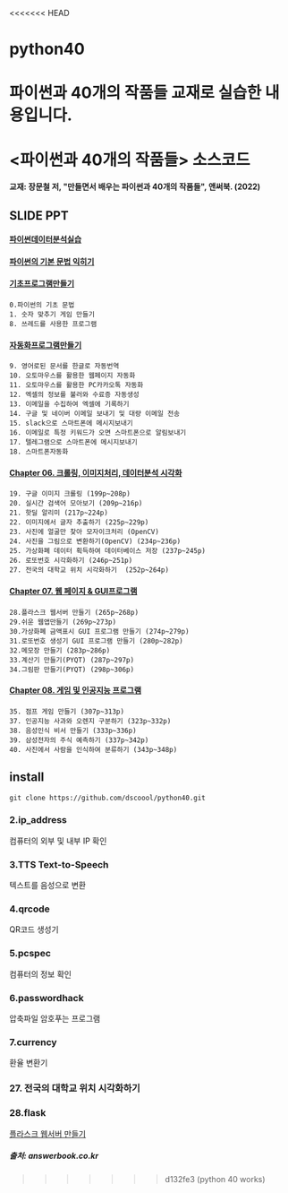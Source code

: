 <<<<<<< HEAD
# python40
파이썬과 40개의 작품들 교재로 실습한 내용입니다.
=======
# <파이썬과 40개의 작품들> 소스코드
#### 교재: 장문철 저, "만들면서 배우는 파이썬과 40개의 작품들", 앤써북. (2022)

## SLIDE PPT
#### [파이썬데이터분석실습](https://docs.google.com/presentation/d/1TSORkj_W-_ZizkwT1ieE2d3co3_eYebPK1So6XcAFP4/edit?usp=sharing)

#### [파이썬의 기본 문법 익히기](https://docs.google.com/presentation/d/117t8JXWsIoRm4iqvj94O5B2R7YaGItfWA_n2S3YSF1M/edit?usp=sharing)

#### [기초프로그램만들기](https://docs.google.com/presentation/d/1fv0PkGKrQt7u2UvK0tijDB8wOOSm6ys_S5QN-14CRS8/edit?usp=sharing)
    0.파이썬의 기초 문법
    1. 숫자 맞추기 게임 만들기
    8. 쓰레드를 사용한 프로그램

#### [자동화프로그램만들기](https://docs.google.com/presentation/d/1trqfaAdd6b59V7lx00jxnUaciS1jV782aS_ofgxAudY/edit?usp=sharing)
    9. 영어로된 문서를 한글로 자동번역
    10. 오토마우스를 활용한 웹페이지 자동화
    11. 오토마우스를 활용한 PC카카오톡 자동화
    12. 엑셀의 정보를 불러와 수료증 자동생성
    13. 이메일을 수집하여 엑셀에 기록하기
    14. 구글 및 네이버 이메일 보내기 및 대량 이메일 전송
    15. slack으로 스마트폰에 메시지보내기
    16. 이메일로 특정 키워드가 오면 스마트폰으로 알림보내기
    17. 텔레그램으로 스마트폰에 메시지보내기
    18. 스마트폰자동화
#### [Chapter 06. 크롤링, 이미지처리, 데이터분석 시각화](https://docs.google.com/presentation/d/1fNzMSAvdLI9byzxIDWYAhfQKO165fYrdnG-PFSxk56g/edit?usp=sharing)
    19. 구글 이미지 크롤링 (199p~208p)
    20. 실시간 검색어 모아보기 (209p~216p)
    21. 핫딜 알리미 (217p~224p)
    22. 이미지에서 글자 추출하기 (225p~229p)
    23. 사진에 얼굴만 찾아 모자이크처리 (OpenCV)
    24. 사진을 그림으로 변환하기(OpenCV) (234p~236p)
    25. 가상화폐 데이터 획득하여 데이터베이스 저장 (237p~245p) 
    26. 로또번호 시각화하기 (246p~251p)
    27. 전국의 대학교 위치 시각화하기  (252p~264p)
    
#### [Chapter 07. 웹 페이지 & GUI프로그램](https://docs.google.com/presentation/d/1fNzMSAvdLI9byzxIDWYAhfQKO165fYrdnG-PFSxk56g/edit?usp=sharing)
    28.플라스크 웹서버 만들기 (265p~268p)
    29.쉬운 웹앱만들기 (269p~273p)
    30.가상화폐 금액표시 GUI 프로그램 만들기 (274p~279p)
    31.로또번호 생성기 GUI 프로그램 만들기 (280p~282p)
    32.메모장 만들기 (283p~286p)
    33.계산기 만들기(PYQT) (287p~297p)
    34.그림판 만들기(PYQT) (298p~306p)
#### [Chapter 08. 게임 및 인공지능 프로그램](https://docs.google.com/presentation/d/1u5wu1XVbWX4eSEASnHhDY4H7JdzUvButyG_TnHAFOYw/edit?usp=sharing)
    35. 점프 게임 만들기 (307p~313p)
    37. 인공지능 사과와 오렌지 구분하기 (323p~332p)
    38. 음성인식 비서 만들기 (333p~336p)
    39. 삼성전자의 주식 예측하기 (337p~342p)
    40. 사진에서 사람을 인식하여 분류하기 (343p~348p)
    
## install
    git clone https://github.com/dscoool/python40.git

### 2.ip_address
컴퓨터의 외부 및 내부 IP 확인​

### 3.TTS Text-to-Speech
텍스트를 음성으로 변환

### 4.qrcode
QR코드 생성기

### 5.pcspec 
컴퓨터의 정보 확인

### 6.passwordhack
압축파일 암호푸는 프로그램

### 7.currency
환율 변환기

### 27. 전국의 대학교 위치 시각화하기

### 28.flask
[플라스크 웹서버 만들기](https://daco2020.tistory.com/802)

##### 출처: answerbook.co.kr
>>>>>>> d132fe3 (python 40 works)
